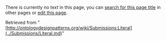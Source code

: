There is currently no text in this page, you can [search for this page title](http://ontologydesignpatterns.org/wiki/Special:Search/Literal "Special:Search/Literal") in other pages or [edit this page](http://ontologydesignpatterns.org/wiki/index.php?title=Submissions:Literal&action=edit "http://ontologydesignpatterns.org/wiki/index.php?title=Submissions:Literal&action=edit").






Retrieved from "[http://ontologydesignpatterns.org/wiki/Submissions:Literal](../Submissions/Literal.md)"